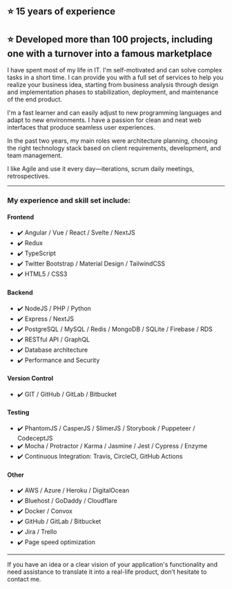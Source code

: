 ## ⭐ 15 years of experience  
## ⭐ Developed more than 100 projects, including one with a turnover into a famous marketplace

I have spent most of my life in IT. I'm self-motivated and can solve complex tasks in a short time. I can provide you with a full set of services to help you realize your business idea, starting from business analysis through design and implementation phases to stabilization, deployment, and maintenance of the end product.

I'm a fast learner and can easily adjust to new programming languages and adapt to new environments. I have a passion for clean and neat web interfaces that produce seamless user experiences.

In the past two years, my main roles were architecture planning, choosing the right technology stack based on client requirements, development, and team management.

I like Agile and use it every day—iterations, scrum daily meetings, retrospectives.

---

### My experience and skill set include:

#### **Frontend**
- ✔️ Angular / Vue / React / Svelte / NextJS
- ✔️ Redux
- ✔️ TypeScript
- ✔️ Twitter Bootstrap / Material Design / TailwindCSS
- ✔️ HTML5 / CSS3

#### **Backend**
- ✔️ NodeJS / PHP / Python
- ✔️ Express / NextJS 
- ✔️ PostgreSQL / MySQL / Redis / MongoDB / SQLite / Firebase / RDS
- ✔️ RESTful API / GraphQL
- ✔️ Database architecture
- ✔️ Performance and Security

#### **Version Control**
- ✔️ GIT / GitHub / GitLab / Bitbucket

#### **Testing**
- ✔️ PhantomJS / CasperJS / SlimerJS / Storybook / Puppeteer / CodeceptJS
- ✔️ Mocha / Protractor / Karma / Jasmine / Jest / Cypress / Enzyme
- ✔️ Continuous Integration: Travis, CircleCI, GitHub Actions

#### **Other**
- ✔️ AWS / Azure / Heroku / DigitalOcean
- ✔️ Bluehost / GoDaddy / Cloudflare
- ✔️ Docker / Convox
- ✔️ GitHub / GitLab / Bitbucket
- ✔️ Jira / Trello
- ✔️ Page speed optimization

---

If you have an idea or a clear vision of your application's functionality and need assistance to translate it into a real-life product, don’t hesitate to contact me.
